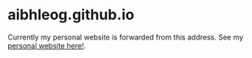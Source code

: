 # aibhleog.github.io
Currently my personal website is forwarded from this address. See my [personal website here!](tx.ag/taylor).
